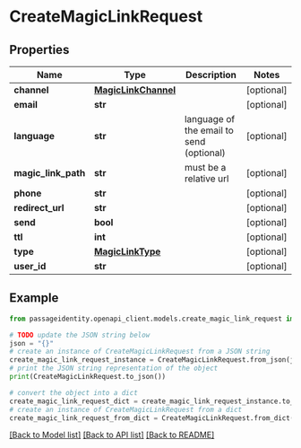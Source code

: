 # CreateMagicLinkRequest


## Properties

Name | Type | Description | Notes
------------ | ------------- | ------------- | -------------
**channel** | [**MagicLinkChannel**](MagicLinkChannel.md) |  | [optional] 
**email** | **str** |  | [optional] 
**language** | **str** | language of the email to send (optional) | [optional] 
**magic_link_path** | **str** | must be a relative url | [optional] 
**phone** | **str** |  | [optional] 
**redirect_url** | **str** |  | [optional] 
**send** | **bool** |  | [optional] 
**ttl** | **int** |  | [optional] 
**type** | [**MagicLinkType**](MagicLinkType.md) |  | [optional] 
**user_id** | **str** |  | [optional] 

## Example

```python
from passageidentity.openapi_client.models.create_magic_link_request import CreateMagicLinkRequest

# TODO update the JSON string below
json = "{}"
# create an instance of CreateMagicLinkRequest from a JSON string
create_magic_link_request_instance = CreateMagicLinkRequest.from_json(json)
# print the JSON string representation of the object
print(CreateMagicLinkRequest.to_json())

# convert the object into a dict
create_magic_link_request_dict = create_magic_link_request_instance.to_dict()
# create an instance of CreateMagicLinkRequest from a dict
create_magic_link_request_from_dict = CreateMagicLinkRequest.from_dict(create_magic_link_request_dict)
```
[[Back to Model list]](../README.md#documentation-for-models) [[Back to API list]](../README.md#documentation-for-api-endpoints) [[Back to README]](../README.md)


